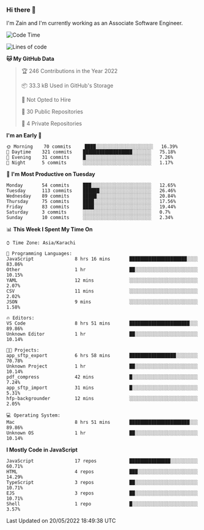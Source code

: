 ### Hi there 👋

I'm Zain and I'm currently working as an Associate Software Engineer.

<!--START_SECTION:waka-->
![Code Time](http://img.shields.io/badge/Code%20Time-0%20secs-blue)

![Lines of code](https://img.shields.io/badge/From%20Hello%20World%20I%27ve%20Written-3%20Million%20lines%20of%20code-blue)

**🐱 My GitHub Data** 

> 🏆 246 Contributions in the Year 2022
 > 
> 📦 33.3 kB Used in GitHub's Storage 
 > 
> 🚫 Not Opted to Hire
 > 
> 📜 30 Public Repositories 
 > 
> 🔑 4 Private Repositories  
 > 
**I'm an Early 🐤** 

```text
🌞 Morning    70 commits     ████░░░░░░░░░░░░░░░░░░░░░   16.39% 
🌆 Daytime    321 commits    ██████████████████░░░░░░░   75.18% 
🌃 Evening    31 commits     █░░░░░░░░░░░░░░░░░░░░░░░░   7.26% 
🌙 Night      5 commits      ░░░░░░░░░░░░░░░░░░░░░░░░░   1.17%

```
📅 **I'm Most Productive on Tuesday** 

```text
Monday       54 commits     ███░░░░░░░░░░░░░░░░░░░░░░   12.65% 
Tuesday      113 commits    ██████░░░░░░░░░░░░░░░░░░░   26.46% 
Wednesday    89 commits     █████░░░░░░░░░░░░░░░░░░░░   20.84% 
Thursday     75 commits     ████░░░░░░░░░░░░░░░░░░░░░   17.56% 
Friday       83 commits     ████░░░░░░░░░░░░░░░░░░░░░   19.44% 
Saturday     3 commits      ░░░░░░░░░░░░░░░░░░░░░░░░░   0.7% 
Sunday       10 commits     ░░░░░░░░░░░░░░░░░░░░░░░░░   2.34%

```


📊 **This Week I Spent My Time On** 

```text
⌚︎ Time Zone: Asia/Karachi

💬 Programming Languages: 
JavaScript               8 hrs 16 mins       █████████████████████░░░░   83.86% 
Other                    1 hr                ██░░░░░░░░░░░░░░░░░░░░░░░   10.15% 
YAML                     12 mins             ░░░░░░░░░░░░░░░░░░░░░░░░░   2.07% 
CSV                      11 mins             ░░░░░░░░░░░░░░░░░░░░░░░░░   2.02% 
JSON                     9 mins              ░░░░░░░░░░░░░░░░░░░░░░░░░   1.58%

🔥 Editors: 
VS Code                  8 hrs 51 mins       ██████████████████████░░░   89.86% 
Unknown Editor           1 hr                ██░░░░░░░░░░░░░░░░░░░░░░░   10.14%

🐱‍💻 Projects: 
app_sftp_export          6 hrs 58 mins       █████████████████░░░░░░░░   70.78% 
Unknown Project          1 hr                ██░░░░░░░░░░░░░░░░░░░░░░░   10.14% 
pdf_compress             42 mins             █░░░░░░░░░░░░░░░░░░░░░░░░   7.24% 
app_sftp_import          31 mins             █░░░░░░░░░░░░░░░░░░░░░░░░   5.31% 
hfp-backgrounder         12 mins             ░░░░░░░░░░░░░░░░░░░░░░░░░   2.05%

💻 Operating System: 
Mac                      8 hrs 51 mins       ██████████████████████░░░   89.86% 
Unknown OS               1 hr                ██░░░░░░░░░░░░░░░░░░░░░░░   10.14%

```

**I Mostly Code in JavaScript** 

```text
JavaScript               17 repos            ███████████████░░░░░░░░░░   60.71% 
HTML                     4 repos             ███░░░░░░░░░░░░░░░░░░░░░░   14.29% 
TypeScript               3 repos             ██░░░░░░░░░░░░░░░░░░░░░░░   10.71% 
EJS                      3 repos             ██░░░░░░░░░░░░░░░░░░░░░░░   10.71% 
Shell                    1 repo              █░░░░░░░░░░░░░░░░░░░░░░░░   3.57%

```



 Last Updated on 20/05/2022 18:49:38 UTC
<!--END_SECTION:waka-->

<!--
**ZainAmjad68/ZainAmjad68** is a ✨ _special_ ✨ repository because its `README.md` (this file) appears on your GitHub profile.

Here are some ideas to get you started:

- 🔭 I’m currently working on ...
- 🌱 I’m currently learning ...
- 👯 I’m looking to collaborate on ...
- 🤔 I’m looking for help with ...
- 💬 Ask me about ...
- 📫 How to reach me: ...
- 😄 Pronouns: ...
- ⚡ Fun fact: ...
-->
